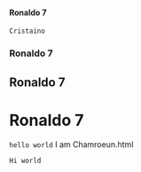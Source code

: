 #### Ronaldo 7
`Cristaino `
### Ronaldo 7
## Ronaldo 7
# Ronaldo 7
`hello world` I am Chamroeun.html

`Hi world`

